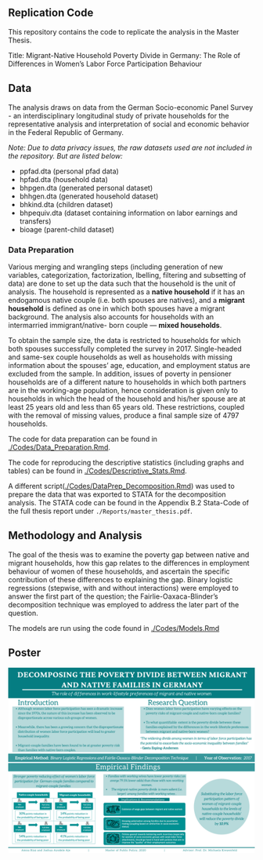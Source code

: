 ## Replication Code
This repository contains the code to replicate the analysis in the Master Thesis.

Title: Migrant-Native Household Poverty Divide in Germany: The Role of Differences in Women’s Labor Force Participation Behaviour

## Data
The analysis draws on data from the German Socio-economic Panel Survey - an interdisciplinary longitudinal study of private households for the representative analysis and interpretation of social and economic behavior in the Federal Republic of Germany.

_Note: Due to data privacy issues, the raw datasets used are not included in the repository. But are listed below:_
* ppfad.dta (personal pfad data)
* hpfad.dta (household data)
* bhpgen.dta (generated personal dataset)
* bhhgen.dta (generated household dataset)
* bhkind.dta (children dataset)
* bhpequiv.dta (dataset containing information on labor earnings and transfers)
* bioage (parent-child dataset)

### Data Preparation 
Various merging and wrangling steps (including generation of new variables, categorization, factorization, lbelling, filtering and subsetting of data) are done to set up the data such that the household is the unit of analysis. The household is represented as a **native household** if it has an endogamous native couple (i.e. both spouses are natives), and a **migrant household** is defined as one in which both spouses have a migrant background. The analysis also accounts for households with an intermarried immigrant/native- born couple — **mixed households**.

To obtain the sample size, the data is restricted to households for which both spouses successfully completed the survey in 2017. Single-headed and same-sex couple households as well as households with missing information about the spouses’ age, education, and employment status are excluded from the sample. In addition, issues of poverty in pensioner households are of a different nature to households in which both partners are in the working-age population, hence consideration is given only to households in which the head of the household and his/her spouse are at least 25 years old and less than 65 years old. These restrictions, coupled with the removal of missing values, produce a final sample size of 4797 households.

The code for data preparation can be found in [./Codes/Data_Preparation.Rmd](https://github.com/jayodele10/Households-Poverty-Divide/blob/master/Codes/Data_Preparation.Rmd).

The code for reproducing the descriptive statistics (including graphs and tables) can be found in [./Codes/Descriptive_Stats.Rmd](https://github.com/jayodele10/Households-Poverty-Divide/blob/master/Codes/Descriptive_Stats.Rmd). 

A different script([./Codes/DataPrep_Decomposition.Rmd](https://github.com/jayodele10/Households-Poverty-Divide/blob/master/Codes/DataPrep_Decomposition.Rmd)) was used to prepare the data that was exported to STATA for the decomposition analysis. The STATA code can be found in the Appendix B.2 Stata-Code of the full thesis report under `./Reports/master_thesis.pdf`.

## Methodology and Analysis
The goal of the thesis was to examine the poverty gap between native and migrant households, how this gap relates to the differences in employment behaviour of women of these households, and ascertain the specific contribution of these differences to explaining the gap. Binary logistic regressions (stepwise, with and without interactions) were employed to answer the first part of the question; the Fairlie-Oaxaca-Blinder’s decomposition technique was employed to address the later part of the question.

The models are run using the code found in [./Codes/Models.Rmd](https://github.com/jayodele10/Households-Poverty-Divide/blob/master/Codes/Models.Rmd)

## Poster
![Thesis Poster](Images/master_thesis_poster.png)

